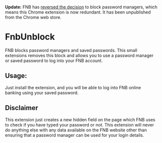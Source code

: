 **Update:** FNB has [reversed the decision][1] to block password managers, which means this Chrome extension is now redundant. It has been unpublished from the Chrome web store.

# FnbUnblock

FNB blocks password managers and saved passwords. This small extensions removes this block and allows you to use a password manager or saved password to log into your FNB account.

## Usage:

Just install the extension, and you will be able to log into FNB online banking using your saved password.

## Disclaimer

This extension just creates a new hidden field on the page which FNB uses to check if you have typed your password or not. This extension will never do anything else with any data available on the FNB website other than ensuring that a password manager can be used for your login details.

[1]: https://mybroadband.co.za/news/banking/316921-fnb-reverses-decision-to-block-password-managers.html
